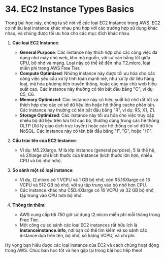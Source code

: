 # 34. EC2 Instance Types Basics
Trong bài học này, chúng ta sẽ nói về các loại EC2 Instance trong AWS. EC2 có nhiều loại instance khác nhau phù hợp với các trường hợp sử dụng khác nhau, và chúng được tối ưu hóa cho các mục đích khác nhau.

1. **Các loại EC2 Instance**:

   * **General Purpose**: Các instance này thích hợp cho các công việc đa dạng như máy chủ web, kho mã nguồn, với sự cân bằng tốt giữa CPU, bộ nhớ và mạng. Loại này có thể kể đến như T2.micro, loại miễn phí trong AWS Free Tier.
   * **Compute Optimized**: Những instance này được tối ưu hóa cho các công việc yêu cầu xử lý tính toán mạnh mẽ, như xử lý dữ liệu hàng loạt, mã hóa phương tiện truyền thông, hoặc các máy chủ web hiệu suất cao. Các instance này thường có tên bắt đầu bằng "C", ví dụ: C5, C6.
   * **Memory Optimized**: Các instance này có hiệu suất bộ nhớ rất tốt và thích hợp cho các cơ sở dữ liệu lớn hoặc hệ thống cache phân tán. Các instance này thường có tên bắt đầu bằng "R", ví dụ: R5, X1, Z1.
   * **Storage Optimized**: Các instance này tối ưu hóa cho việc truy cập nhiều bộ dữ liệu trên lưu trữ cục bộ, thường dùng trong các hệ thống OLTP (Xử lý giao dịch trực tuyến) hoặc các hệ thống cơ sở dữ liệu NoSQL. Các instance này có tên bắt đầu bằng "I", "G", hoặc "H1".

2. **Cấu trúc tên của EC2 Instance**:

   * Ví dụ: M5.2Xlarge. M là lớp instance (general purpose), 5 là thế hệ, và 2Xlarge chỉ kích thước của instance (kích thước lớn hơn, nhiều CPU và bộ nhớ hơn).

3. **So sánh một số loại instance**:

   * Ví dụ, t2.micro có 1 VCPU và 1 GB bộ nhớ, còn R5.16Xlarge có 16 VCPU và 512 GB bộ nhớ, với sự tập trung vào bộ nhớ hơn CPU.
   * Các instance khác như C5D.4Xlarge có 16 VCPU và 32 GB bộ nhớ, tập trung vào CPU hơn bộ nhớ.

4. **Thông tin thêm**:

   * AWS cung cấp tới 750 giờ sử dụng t2.micro miễn phí mỗi tháng trong Free Tier.
   * Một công cụ so sánh các loại EC2 instances rất hữu ích là **instanceinstance.info**, nơi bạn có thể tìm kiếm và so sánh các instance dựa trên tên, bộ nhớ, số lượng VCPU, và chi phí.

Hy vọng bạn hiểu được các loại instance của EC2 và cách chúng hoạt động trong AWS. Chúc bạn học tốt và hẹn gặp lại trong bài học tiếp theo!
